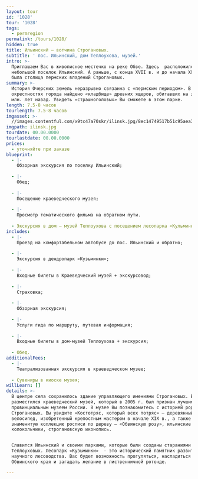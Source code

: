 ```yaml
---
layout: tour
id: '1028'
tour: '1028'
tags:
  - permregion
permalink: /tours/1028/
hidden: true
title: Ильинский – вотчина Строгановых.
subtitle: ' пос. Ильинский, дом Теплоухова, музей.'
intro: >-
  Приглашаем Вас в живописное местечко на реке Обве. Здесь  расположился
  небольшой поселок Ильинский. А раньше, с конца XVII в. и до начала XX в., это
  была столица пермских владений Строгановых.
summary: >-
  История Очерских земель неразрывно связанна с «пермским периодом». В
  окрестностях города найдено «кладбище» древних ящеров, обитавших на земле 230
  млн. лет назад. Увидеть «страшноголовых» Вы сможете в этом парке.
length: 7.5-8 часов
tourlength: 7.5-8 часов
imgasset: >-
  //images.contentful.com/x9tc47a70skr/ilinsk.jpg/8ec14749517b51c95aea318f6756bf44/ilinsk.jpg
imgpath: ilinsk.jpg
tourdate: 00.00.0000
tourlastdate: 00.00.0000
prices:
  - уточняйте при заказе
blueprint:
  - |-
    Обзорная экскурсия по поселку Ильинский;
     
  - |-
    Обед;
     
  - |-
    Посещение краеведческого музея;
     
  - |-
    Просмотр тематического фильма на обратном пути.
     
  - Экскурсия в дом – музей Теплоухова с посещением лесопарка «Кульминки»;
includes:
  - |-
    Проезд на комфортабельном автобусе до пос. Ильинский и обратно;
     
  - |-
    Экскурсия в дендропарк «Кузьминки»;
     
  - |-
    Входные билеты в Краеведческий музей + экскурсовод;
     
  - |-
    Страховка;
     
  - |-
    Обзорная экскурсия;
     
  - |-
    Услуги гида по маршруту, путевая информация;
     
  - |-
    Входные билеты в дом-музей Теплоухова + экскурсия;
     
  - Обед.
additionalFees:
  - |-
    Театрализованная экскурсия в краеведческом музее;
     
  - Сувениры в киоске музея;
willLearn: []
details: >-
  В центре села сохранилось здание управляющего имениями Строгановых. Внутри
  разместился краеведческий музей, который в 2005 г. был признан лучшим
  провинциальным музеем России. В музее Вы познакомитесь с историей рода
  Строгановых. Вы увидите «Костотряс, который всех потряс» – деревянный
  велосипед, изобретенный крепостным мастером в начале XIX в., а также
  знаменитую коллекцию росписи по дереву — «Обвинскую розу», ильинские
  колокольчики, строгановскую иконопись. 


  Славится Ильинский и своими парками, которые были созданы стараниями семьи
  Теплоуховых. Лесопарк «Кузьминки»  - это исторический памятник развития
  научного лесоводства. Вас будет возможность прогуляться, насладиться природой
  Обвинского края и загадать желание в лиственничной ротонде. 

---
```


